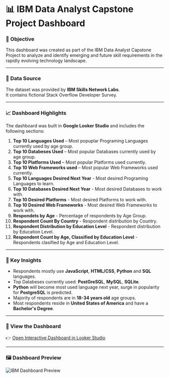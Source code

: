 # 📊 IBM Data Analyst Capstone Project Dashboard

### 🎯 Objective
This dashboard was created as part of the IBM Data Analyst Capstone Project to analyze and identify emerging and future skill requirements in the rapidly evolving technology landscape.

---

### 🧩 Data Source
The dataset was provided by **IBM Skills Network Labs**.  
It contains fictional Stack Overflow Developer Survey.

---

### 📈 Dashboard Highlights
The dashboard was built in **Google Looker Studio** and includes the following sections:

1. **Top 10 Languages Used** – Most popuplar Programing Languages currently used by age group.  
2. **Top 10 Databeses Used** – Most popular Databases currently used by age group.
3. **Top 10 Platforms Used** – Most popular Platforms used currently.
4. **Top 10 Web Frameworks used** – Most popular Web Frameworks used currently.
5. **Top 10 Languages Desired Next Year** - Most desired Programing Languages to learn.
6. **Top 10 Databases Desired Next Year** - Most desired Databases to work with.
7. **Top 10 Desired Platforms** - Most desired Platforms to work with.
8. **Top 10 Desired Web Frameworks** - Most desired Web Frameworks to work with.
9. **Respondets by Age** - Percentage of respondents by Age Group.
10. **Respondent Count By Country** - Respondent distribution by Country.
11. **Respondent Distribution by Education Level** - Respondent distribution by Education Level.
12. **Respondent Count by Age, Classified by Education Level** - Respondents clasified by Age and Education Level.

---

### 🧭 Key Insights
- Respondents mostly use **JavaScript**, **HTML/CSS**, **Python** and **SQL** languages.
- Top Databeses currently used: **PostGreSQL**, **MySQL**, **SQLite**.
- **Python** will become most used language next year, surge in popularity for **PostgreSQL** is predicted.  
- Majority of respondents are in **18-34 years old** age groups.
- Most respondents reside in **United States of America** and have a **Bachelor's Degree**.
---

### 🔗 View the Dashboard
👉 [Open Interactive Dashboard in Looker Studio](https://lookerstudio.google.com/s/gSqVMWp6Gv0)

---

### 🖼️ Dashboard Preview
![IBM Dashboard Preview](./images/ibm_dashboard_preview.png)
